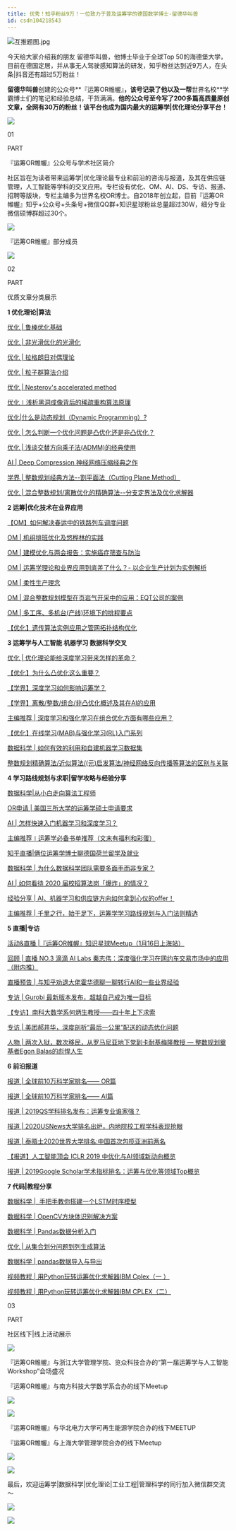```yaml
---
title: 优秀！知乎粉丝9万！一位致力于普及运筹学的德国数学博士-留德华叫兽
id: csdn104218543
---
```


![](../img/0ec946e75c544b6fddbd75b0699268e2.png "互推题图.jpg")

今天给大家介绍我的朋友 留德华叫兽，他博士毕业于全球Top 50的海德堡大学，目前在德国定居，并从事无人驾驶感知算法的研发，知乎粉丝达到近9万人，在头条|抖音还有超过5万粉丝！

**留德华叫兽**创建的公众号**『运筹OR帷幄』**，该号记录了他以及一帮**世界名校**学霸博士们的笔记和经验总结，干货满满。**他的公众号至今写了200多篇高质量原创文章，全网有30万的粉丝！该平台也成为国内最大的运筹学|优化理论分享平台！**

![](../img/ae7883a2cae9b2c54661e76bebdf66ad.png)

01

PART

『运筹OR帷幄』公众号与学术社区简介

社区旨在为读者带来运筹学|优化理论最专业和前沿的咨询与报道，及其在供应链管理，人工智能等学科的交叉应用。专栏设有优化、OM、AI、DS、专访、报道、招聘等版块，专栏主编多为世界名校OR博士。自2018年创立起，目前『运筹OR帷幄』知乎+公众号+头条号+微信QQ群+知识星球粉丝总量超过30W，细分专业微信硕博群超过30个。

![](../img/d92f5aee5a1e64ce074a1ce37a36a793.png)

『运筹OR帷幄』部分成员

![](../img/2ed8c9012c04b75602d73ff00eba9889.png)

02

PART

优质文章分类展示

**1 优化理论|算法**

[优化 | 鲁棒优化基础](http://mp.weixin.qq.com/s?__biz=Mzg2MTA0NzA0Mw%3D%3D&chksm=ce1c48a6f96bc1b01f4cdab85e11e5d8dee0ef1baeebcd5518bd578c4497a730542b131ac907&idx=1&mid=2247489738&scene=21&sn=d3235cac119ecf4bda040be16e5bee64#wechat_redirect)

[优化 | 非光滑优化的光滑化](http://mp.weixin.qq.com/s?__biz=Mzg2MTA0NzA0Mw%3D%3D&chksm=ce1c4c57f96bc54172e17cc51b703a0a3373e22be09c7137c2cf0d3ca52358d929750796744e&idx=1&mid=2247490619&scene=21&sn=278f56d46358031ad47eb27c80573e02#wechat_redirect)

[优化 | 拉格朗日对偶理论](http://mp.weixin.qq.com/s?__biz=Mzg2MTA0NzA0Mw%3D%3D&chksm=ce1c4a77f96bc36111d68eed537798856596d28351aaca6e9d9560cf91f7b7144cbd5b326c82&idx=1&mid=2247490075&scene=21&sn=662c60871dd5f11f516179257adcd7d0#wechat_redirect)

[优化 | 粒子群算法介绍](http://mp.weixin.qq.com/s?__biz=Mzg2MTA0NzA0Mw%3D%3D&chksm=ce1c4435f96bcd236beb444311c47895efa3702db64f2e8000324e0e4dc9269daf782054f6a1&idx=1&mid=2247488601&scene=21&sn=c8d13f9843b5ffe9352063f159d285b7#wechat_redirect)

[优化 | Nesterov's accelerated method](http://mp.weixin.qq.com/s?__biz=Mzg2MTA0NzA0Mw%3D%3D&chksm=ce1c4899f96bc18ffad5e698b75ccf533704b04b69fa225424f34f504081998bf329461d5487&idx=1&mid=2247489781&scene=21&sn=c3efad143ffac907036a3e94d03889ad#wechat_redirect)

[优化∣浅析黑洞成像背后的稀疏重构算法原理](http://mp.weixin.qq.com/s?__biz=Mzg2MTA0NzA0Mw%3D%3D&chksm=ce1c4468f96bcd7e8bf128693c6aaac64472ae32339c5d81d58edc8a6333f352bfaa817cac1a&idx=1&mid=2247488516&scene=21&sn=a6286a3ddd8c2959cb2dffda4c6a14c9#wechat_redirect)

[优化|什么是动态规划（Dynamic Programming）?](http://mp.weixin.qq.com/s?__biz=Mzg2MTA0NzA0Mw%3D%3D&chksm=ce1c47d4f96bcec231d47813125e7aecf2785e9d17423ea7a08b6bd38ea354b4d79fe8dd34d6&idx=1&mid=2247489464&scene=21&sn=30c59258e7bc96d17be7a13727c3b9eb#wechat_redirect)

[优化 | 怎么判断一个优化问题是凸优化还是非凸优化？](http://mp.weixin.qq.com/s?__biz=Mzg2MTA0NzA0Mw%3D%3D&chksm=ce1c492ef96bc038e358ad36593af6aa7147b0649853e07986045c4379b98c8dc60be26f6d45&idx=1&mid=2247489858&scene=21&sn=73d6a072c22c3fd926cd05aca39e05a8#wechat_redirect)

[优化 | 浅谈交替方向乘子法(ADMM)的经典使用](http://mp.weixin.qq.com/s?__biz=Mzg2MTA0NzA0Mw%3D%3D&chksm=ce1c4abff96bc3a90539330da8f070ec28355bd5ea15425b4dadfcbc8b844c396a2aab585b64&idx=1&mid=2247490259&scene=21&sn=5e640bf5fc83695b654dce702a42c844#wechat_redirect)

[AI | Deep Compression 神经网络压缩经典之作](https://mp.weixin.qq.com/s?__biz=Mzg2MTA0NzA0Mw%3D%3D&chksm=ce1c49dff96bc0c9a4c8ede35b55245b833418fd5df5af9b6e387d4cc352d8444e0eb3d58c2c&idx=1&mid=2247489971&scene=21&sn=5a991802e25119287e7c2befa7823e4d#wechat_redirect)

[学界 | 整数规划经典方法--割平面法（Cutting Plane Method）](http://mp.weixin.qq.com/s?__biz=Mzg2MTA0NzA0Mw%3D%3D&chksm=ce1c4bb2f96bc2a4d4350399a6ab9fa6cb83837358b3baea4111e9bf41e624d5f62717d20104&idx=1&mid=2247490526&scene=21&sn=a8f4219350570959837f26c6902fad7a#wechat_redirect)

[优化 | 混合整数规划/离散优化的精确算法--分支定界法及优化求解器](http://mp.weixin.qq.com/s?__biz=Mzg2MTA0NzA0Mw%3D%3D&chksm=ce1c4bf7f96bc2e12952b46e9db4f8a28f6f9cc2d0012597c799ff10ae2b2ef5e4e360548d27&idx=1&mid=2247490459&scene=21&sn=8ad943332c42a764cb90b6e04cce385b#wechat_redirect)

**2 运筹|优化技术在业界应用**

[【OM】如何解决春运中的铁路列车调度问题](http://mp.weixin.qq.com/s?__biz=Mzg2MTA0NzA0Mw%3D%3D&chksm=ce1c415ff96bc849806ad1a8eff12b66b3fed15e5c7e2c075d22d3d43cf82cd67e26dff7f27f&idx=1&mid=2247487795&scene=21&sn=20134411e65ae097ae2452a250df2cbb#wechat_redirect)

[OM | 机组排班优化及悠桦林的实践](http://mp.weixin.qq.com/s?__biz=Mzg2MTA0NzA0Mw%3D%3D&chksm=ce1c4ce9f96bc5ff6ffbcdc7591f9739a9a0e4ba889c4879ab85b2218302e6a9e050febd7ae1&idx=1&mid=2247490693&scene=21&sn=4add55e56f1382107030e14ae564af7a#wechat_redirect)

[OM | 建模优化与两会报告：实施癌症筛查与防治](http://mp.weixin.qq.com/s?__biz=Mzg2MTA0NzA0Mw%3D%3D&chksm=ce1c42a3f96bcbb545eb808c6f1244204b94da45cea0cf263cc7c166b61cf60e742ffb4ff8af&idx=1&mid=2247488207&scene=21&sn=5f0b4e3b6bc7049642906f95a0de5766#wechat_redirect)

[OM | 运筹学理论和业界应用到底差了什么？- 以企业生产计划为实例解析](http://mp.weixin.qq.com/s?__biz=Mzg2MTA0NzA0Mw%3D%3D&chksm=ce1c47ddf96bcecbd6ce9982a2920faa8367d2922e054a9cdf80e0531ff444de24158f4ae4d0&idx=1&mid=2247489457&scene=21&sn=e2efdf6e715859090fadbcbec1822021#wechat_redirect)

[OM | 柔性生产理念](http://mp.weixin.qq.com/s?__biz=Mzg2MTA0NzA0Mw%3D%3D&chksm=ce1c4968f96bc07e3255bf50fb5f733f13a342efb190e47a1710b44a1aeb7e14457a57ab8601&idx=1&mid=2247489796&scene=21&sn=039fb684f41838e0814e32f4d26414f5#wechat_redirect)

[OM | 混合整数规划模型在页岩气开采中的应用：EQT公司的案例](http://mp.weixin.qq.com/s?__biz=Mzg2MTA0NzA0Mw%3D%3D&chksm=ce1c4244f96bcb52ff2339e07b36573321471bea4ce390cf5c92d7cfca32c1d7777b706a158d&idx=1&mid=2247488040&scene=21&sn=9712f7a3a0f2a42a256003cdf0529db6#wechat_redirect)

[OM | 多工序、多机台(产线)环境下的排程要点](http://mp.weixin.qq.com/s?__biz=Mzg2MTA0NzA0Mw%3D%3D&chksm=ce1c47fff96bcee949ce835566e985b05d53bf921285b9d1ba79181a2068f841a57a4b0632c5&idx=1&mid=2247489427&scene=21&sn=a3ac8e352d9ad4a0aa18182f32e29c5b#wechat_redirect)

[【优化】遗传算法实例应用之管网拓扑结构优化](https://mp.weixin.qq.com/s?__biz=Mzg2MTA0NzA0Mw%3D%3D&chksm=ce1c4092f96bc984bca53f91cdd8cc2a1ecd3a4c7cc1d5e6d3a63f7cb30579b54f63bea18ce3&idx=1&mid=2247487742&scene=21&sn=306146ae623ae449ff94963e10a43856#wechat_redirect)

**3 运筹学与人工智能 机器学习 数据科学交叉**

[优化 | 优化理论能给深度学习带来怎样的革命？](https://mp.weixin.qq.com/s?__biz=Mzg2MTA0NzA0Mw%3D%3D&chksm=ce1c43bdf96bcaab8a4efb9395c83fed5c1f81a3e1e2c8c517d61538fc146ae9a89d612abab5&idx=1&mid=2247488465&scene=21&sn=dc06b8f64007b3211a5ccfbdea617a2b#wechat_redirect)

[【优化】为什么凸优化这么重要？](http://mp.weixin.qq.com/s?__biz=Mzg2MTA0NzA0Mw%3D%3D&chksm=ce1c41dcf96bc8cae4b087f7217230f24a13360b21c360f9d976feac67c0b0f48a3b6be552f1&idx=1&mid=2247487920&scene=21&sn=63a60fe36b83e00db0a54767d6aa052b#wechat_redirect)

[【学界】深度学习如何影响运筹学？](http://mp.weixin.qq.com/s?__biz=Mzg2MTA0NzA0Mw%3D%3D&chksm=ce1c4a41f96bc3579dd3abb8aaf7455c867a6af4e82f0e38953a3939811c84765c2f7cd44c28&idx=1&mid=2247490093&scene=21&sn=1590924f40d61c7bca80da69deef22ca#wechat_redirect)

[【学界】离散/整数/组合/非凸优化概述及其在AI的应用](http://mp.weixin.qq.com/s?__biz=Mzg2MTA0NzA0Mw%3D%3D&chksm=ce1c4cc6f96bc5d0605756029a5a7e816e05c538d4d9ff34dd4d26c02f9badde6b463012777c&idx=1&mid=2247490730&scene=21&sn=03e151dc74acb7c2e56f204739048d5d#wechat_redirect)

[主编推荐 | 深度学习和强化学习在组合优化方面有哪些应用？](http://mp.weixin.qq.com/s?__biz=Mzg2MTA0NzA0Mw%3D%3D&chksm=ce1c4560f96bcc76973e7e712f0561fc68e7dfb5d9a3f38750c4343f3ec342a6021e9527d03c&idx=1&mid=2247488780&scene=21&sn=0fe0f9aed03a787bc31582ba72474b39#wechat_redirect)

[【优化】在线学习(MAB)与强化学习(RL)入门系列](http://mp.weixin.qq.com/s?__biz=Mzg2MTA0NzA0Mw%3D%3D&chksm=ce1c5fa1f96bd6b7bd10177d47e56a8f7969ce49cdc145f317f7b927bdd9afa174feab16c8f4&idx=1&mid=2247487437&scene=21&sn=4c53989a1cc852958cd05502e0d8dfcb#wechat_redirect)

[数据科学 | 如何有效的利用和自建机器学习数据集](https://mp.weixin.qq.com/s?__biz=Mzg2MTA0NzA0Mw%3D%3D&chksm=ce1c4919f96bc00fb642df116655bc88f5a1706c9785671fda6b188ccb43fa870401d63676ac&idx=1&mid=2247489909&scene=21&sn=1e97750b69cd224c174415e778282367#wechat_redirect)

[整数规划精确算法/近似算法/(元)启发算法/神经网络反向传播等算法的区别与关联](http://mp.weixin.qq.com/s?__biz=Mzg2MTA0NzA0Mw%3D%3D&chksm=ce1c4d4ff96bc459f65dab8cb72ef03aad62d9a4fb96f12b74dd7c3646ebe6d5dad9d2df89db&idx=1&mid=2247490851&scene=21&sn=f651fd31e9ea2a1141b2f861a70427ca#wechat_redirect)

**4 学习路线规划与求职|留学攻略与经验分享**

[数据科学|从小白走向算法工程师](https://mp.weixin.qq.com/s?__biz=Mzg2MTA0NzA0Mw%3D%3D&chksm=ce1c44f4f96bcde292d7d009e714451d7582d70aa2b284fbeaa2453e139c53e40cf6dcf4ce25&idx=1&mid=2247488664&scene=21&sn=c8636cc6e3a829a78558cd2300ba119c#wechat_redirect)

[OR申请 | 美国三所大学的运筹学硕士申请要求](https://mp.weixin.qq.com/s?__biz=Mzg2MTA0NzA0Mw%3D%3D&chksm=ce1c4898f96bc18e19380a4ccee18864eb1289890ebadc79e37b314ea22ef1b4a8be15ecde7c&idx=2&mid=2247489780&scene=21&sn=fd073f60b01b33cbcd3b8c4a42791a34#wechat_redirect)

[AI | 怎样快速入门机器学习和深度学习？](http://mp.weixin.qq.com/s?__biz=Mzg2MTA0NzA0Mw%3D%3D&chksm=ce1c4a32f96bc324b611c64b7695671c36229320c99a8b67598e883b3238c0a0d50d9d969746&idx=1&mid=2247490142&scene=21&sn=ea4fb41405ff6b20066f0ee8a327ba62#wechat_redirect)

[主编推荐∣运筹学必备书单推荐（文末有福利和彩蛋）](https://mp.weixin.qq.com/s?__biz=Mzg2MTA0NzA0Mw%3D%3D&chksm=ce1c4b42f96bc254cfa214dc6d3769bab4a5daab1ce2b898dae7f068cb9b30a038275d8e84cf&idx=2&mid=2247490350&scene=21&sn=b4e4f08f0096fd12729767d3864495ba#wechat_redirect)

[知乎直播|俩位运筹学博士聊德国荷兰留学及就业](https://mp.weixin.qq.com/s?__biz=Mzg2MTA0NzA0Mw%3D%3D&chksm=ce1c4bacf96bc2baa2086568f0a6bd9fb480e5cc3acb40c09d98693946b384305321474327d9&idx=3&mid=2247490496&scene=21&sn=89d40a9831b077a3285a366a97b5bbb6#wechat_redirect)

[数据科学 | 为什么数据科学团队需要多面手而非专家？](https://mp.weixin.qq.com/s?__biz=Mzg2MTA0NzA0Mw%3D%3D&chksm=ce1c4339f96bca2fc26063fc7505f950284f156a0c4f4e8192fc712ca62d40c94f2dc989f49b&idx=1&mid=2247488341&scene=21&sn=339eb12018e3a7baf216d4a67de37d17#wechat_redirect)

[AI | 如何看待 2020 届校招算法岗「爆炸」的情况？](https://mp.weixin.qq.com/s?__biz=Mzg2MTA0NzA0Mw%3D%3D&chksm=ce1c49b8f96bc0ae3a721d68a8de4b793a9cad2b2a95261ef13c3d27c4a3f4a767df3e85c9d6&idx=1&mid=2247490004&scene=21&sn=a8f18aa16e296d667159584854f5352b#wechat_redirect)

[经验分享 | AI、机器学习和供应链方向如何拿到心仪的offer！](https://mp.weixin.qq.com/s?__biz=Mzg2MTA0NzA0Mw%3D%3D&chksm=ce1c43dbf96bcacd44091d796371b86288ed37910d966bd5364eb135e51768b77af8d381b478&idx=1&mid=2247488439&scene=21&sn=175af675ef5cff3068c7fc421489c260#wechat_redirect)

[主编推荐 | 千里之行，始于足下，运筹学学习路线规划与入门法则精选](http://mp.weixin.qq.com/s?__biz=Mzg2MTA0NzA0Mw%3D%3D&chksm=ce1c43f7f96bcae1e122a0c5ce8b9d051519280ff5b17a75c32241c18fe686c4300cc82de585&idx=1&mid=2247488411&scene=21&sn=4d303388fb8244f0ce5dedc6eef40a33#wechat_redirect)

**5 直播|专访**

[活动&直播 |『运筹OR帷幄』知识星球Meetup（1月16日上海站）](https://mp.weixin.qq.com/s?__biz=Mzg2MTA0NzA0Mw%3D%3D&idx=1&mid=2247491078&scene=21&sn=b8091254345d30220e5863b7e1593f20#wechat_redirect)

[回顾 | 直播 NO.3 滴滴 AI Labs 秦志伟：深度强化学习在网约车交易市场中的应用（附内推）](http://mp.weixin.qq.com/s?__biz=Mzg2MTA0NzA0Mw%3D%3D&chksm=ce1c4c37f96bc52152ae022869c3cefdaadabafb7d9a99b61625d89b0e337e1e18f5e1dbf4dd&idx=1&mid=2247490651&scene=21&sn=7040265aecdb576f2c476886cb1a21a0#wechat_redirect)

[直播预告 | 与知乎劝退大佬霍华德聊一聊转行AI和一些业界经验](https://mp.weixin.qq.com/s?__biz=Mzg2MTA0NzA0Mw%3D%3D&chksm=ce1c4b2ef96bc238b920110173fa58c6bd401e9efa1e2001838cefb1954effd0ab5370225ba3&idx=2&mid=2247490370&scene=21&sn=c3a42e964c2e535e31dc7fde07272733#wechat_redirect)

[专访 | Gurobi 最新版本发布，超越自己成为唯一目标](http://mp.weixin.qq.com/s?__biz=Mzg2MTA0NzA0Mw%3D%3D&chksm=ce1c4cfef96bc5e8f9040296e873e5005b40c85f881aa6807fc1dc43a502edb576c3427a40f8&idx=1&mid=2247490706&scene=21&sn=be8e3f3c5f9b1fbf2238e898b55b6d64#wechat_redirect)

[【专访】南科大数学系何炳生教授——四十年上下求索](http://mp.weixin.qq.com/s?__biz=Mzg2MTA0NzA0Mw%3D%3D&chksm=ce1c415ef96bc848aa5e75b4920c5761ed32d69f796ef15d47fd5657815d36602486a8af091b&idx=1&mid=2247487794&scene=21&sn=a74351f0580d861f439d5bb1356c2ccf#wechat_redirect)

[专访 | 美团郝井华，深度剖析“最后一公里”配送的动态优化问题](http://mp.weixin.qq.com/s?__biz=Mzg2MTA0NzA0Mw%3D%3D&chksm=ce1c449cf96bcd8aa962be63402fb65b503e1e10b6bd7dd40a33cd3f1d6c0e562ef354c833b1&idx=1&mid=2247488752&scene=21&sn=3589d390564ad4e2446c4db33ea821f7#wechat_redirect)

[人物 | 两次入狱，数次移民，从罗马尼亚地下党到卡耐基梅隆教授 — 整数规划奠基者Egon Balas的彪悍人生](https://mp.weixin.qq.com/s?__biz=Mzg2MTA0NzA0Mw%3D%3D&chksm=ce1c4a25f96bc3331328fd9ae6a13959ffca60f0f2a2bec929053dd7b8f1af795ca6fbcf897d&idx=1&mid=2247490121&scene=21&sn=06e314499a7a3e8c435c1e8712a54461#wechat_redirect)

**6 前沿报道**

[报道 | 全球前10万科学家排名—— OR篇](http://mp.weixin.qq.com/s?__biz=Mzg2MTA0NzA0Mw%3D%3D&chksm=ce1c4c79f96bc56f5a526376222be7a6a2db28f7b167a150ccfa32248a1fc8c9245c08024ab7&idx=1&mid=2247490581&scene=21&sn=3a7bbf973d7100695f89fe3d50a58fc2#wechat_redirect)

[报道 | 全球前10万科学家排名—— AI篇](http://mp.weixin.qq.com/s?__biz=Mzg2MTA0NzA0Mw%3D%3D&chksm=ce1c4c70f96bc5661e45fedbae11fab131c8b965a3770ddee40967fd40a361d2fdc8b547eb83&idx=1&mid=2247490588&scene=21&sn=fb0b727e481c709322444efff9d2906e#wechat_redirect)

[报道 | 2019QS学科排名发布：运筹专业谁家强？](http://mp.weixin.qq.com/s?__biz=Mzg2MTA0NzA0Mw%3D%3D&chksm=ce1c4280f96bcb96d35052b997995c449034fcff7888ecc1f49932063601045cdd1948aef8bf&idx=1&mid=2247488236&scene=21&sn=cf93f1d89fce72791d2462f0f0964ba8#wechat_redirect)

[报道 | 2020USNews大学排名出炉，内地院校工程学科表现抢眼](http://mp.weixin.qq.com/s?__biz=Mzg2MTA0NzA0Mw%3D%3D&chksm=ce1c4b37f96bc221f55387e623b0e521b1a408f64eca3841debce6401a028a2f5fc1ada37b66&idx=1&mid=2247490395&scene=21&sn=3662fef7af6767c25a1d85755c366034#wechat_redirect)

[报道 | 泰晤士2020世界大学排名:中国首次包揽亚洲前两名](http://mp.weixin.qq.com/s?__biz=Mzg2MTA0NzA0Mw%3D%3D&chksm=ce1c4a09f96bc31fca96f681dc87a62669f256798c67683f74580a027d698337110ea1285227&idx=1&mid=2247490149&scene=21&sn=7fa8c8b0065ab60d65e6e9bd850ed880#wechat_redirect)

[【报道】人工智能顶会 ICLR 2019 中优化与AI领域新动向概览](http://mp.weixin.qq.com/s?__biz=Mzg2MTA0NzA0Mw%3D%3D&chksm=ce1c5f4cf96bd65a2a7111df438ae5efb471790a5307bf198701ac729073104b520ae1adab9f&idx=1&mid=2247487264&scene=21&sn=d4291c62f49762af2207da1064cfd679#wechat_redirect)

[报道 | 2019Google Scholar学术指标排名：运筹与优化等领域Top概览](http://mp.weixin.qq.com/s?__biz=Mzg2MTA0NzA0Mw%3D%3D&chksm=ce1c480ff96bc119a1eb6c7ca77549bc2e9b28643d1f29665dd27924032bc9d15acf7a7f7975&idx=1&mid=2247489635&scene=21&sn=b50c11e58ce1b491f0f711d1e49aada2#wechat_redirect)

**7 代码|教程分享**

[数据科学 |  手把手教你搭建一个LSTM时序模型](http://mp.weixin.qq.com/s?__biz=Mzg2MTA0NzA0Mw%3D%3D&chksm=ce1c4baef96bc2b85fee45aa675ee448e3869b1f06173f0fdb2284cc85d6e36b0fafcfe3508e&idx=1&mid=2247490498&scene=21&sn=18824b0f7d9e978be95080b65c14b1e7#wechat_redirect)

[数据科学 | OpenCV方块体识别解决方案](http://mp.weixin.qq.com/s?__biz=Mzg2MTA0NzA0Mw%3D%3D&chksm=ce1c49f1f96bc0e77515f1d82b22c9aa95a8fb8a2f34472c48ac3539978a3ffd9c2a02adc638&idx=1&mid=2247489949&scene=21&sn=379fe974749448758b84036b7d3b9e00#wechat_redirect)

[数据科学 | Pandas数据分析入门](https://mp.weixin.qq.com/s?__biz=Mzg2MTA0NzA0Mw%3D%3D&chksm=ce1c45a4f96bccb2a58dadc25cacf11ed240e2b2d76ebc6c8fa390f74e4c69ee4e1aa36243f2&idx=1&mid=2247488968&scene=21&sn=08cebb30ecfd4ef76f9afebc93fb4e3e#wechat_redirect)

[优化 | 从集合划分问题到列生成算法](https://mp.weixin.qq.com/s?__biz=Mzg2MTA0NzA0Mw%3D%3D&chksm=ce1c4ae5f96bc3f3c284c38d1526a5932e42c48a07ab98841330ff2461a1358d374661f2cc0c&idx=1&mid=2247490185&scene=21&sn=b775a9ef4008ef13a4f83516a62b2c31#wechat_redirect)

[数据科学 | pandas数据导入与导出](https://mp.weixin.qq.com/s?__biz=Mzg2MTA0NzA0Mw%3D%3D&chksm=ce1c4b2af96bc23ca733f88df03183653a1b8df423b905df8add928f9152a212ffd2e13d7403&idx=1&mid=2247490374&scene=21&sn=229fa888c6401dbe94ae167b79eb0eee#wechat_redirect)

[视频教程 | 用Python玩转运筹优化求解器IBM Cplex（一 ）](http://mp.weixin.qq.com/s?__biz=Mzg2MTA0NzA0Mw%3D%3D&chksm=ce1c421af96bcb0c5067d0f4390087deed145a693fd22bcb899e27c29f974bf91963d3287504&idx=1&mid=2247488118&scene=21&sn=13b7c2c200dfe678f0a6d49dbbd34df2#wechat_redirect)

[视频教程 | 用Python玩转运筹优化求解器IBM CPLEX（二）](https://mp.weixin.qq.com/s?__biz=Mzg2MTA0NzA0Mw%3D%3D&chksm=ce1c4323f96bca35b62dc089175de6ed3776c4b701039fda30f1d1f21e8475a2907650f3dc56&idx=1&mid=2247488335&scene=21&sn=02de2bc82f2da01c5dc51602a35068b5#wechat_redirect)

03

PART

社区线下|线上活动展示

![](../img/7715b4e7a900cca5ec942568019c34a9.png)

『运筹OR帷幄』与浙江大学管理学院、览众科技合办的“第一届运筹学与人工智能Workshop”会场盛况

『运筹OR帷幄』与南方科技大学数学系合办的线下Meetup

![](../img/3ec7a12665c147b6eaecec961eebceab.png)

![](../img/e4424c05d1215336639878f8b6820ad1.png)

『运筹OR帷幄』与华北电力大学可再生能源学院合办的线下MEETUP

『运筹OR帷幄』与上海大学管理学院合办的线下Meetup

![](../img/9f614d8a6d39d279fbc4e51fd953152d.png)

![](../img/b18d8f383cfb4c7f6a6843d53236eb3b.png)

最后，欢迎运筹学|数据科学|优化理论|工业工程|管理科学的同行加入微信群交流～

![](../img/0654504a1fec59256b42a92ef10d545f.png)

![](../img/8a981a1f8a04d096cb329322bc93b6d7.png)